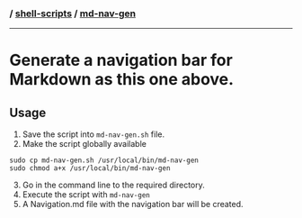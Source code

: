 ### / [shell-scripts](../) / [md-nav-gen](.)

-----------------------------------------------------------------------------------

# Generate a navigation bar for Markdown as this one above.

## Usage
1. Save the script into `md-nav-gen.sh` file.
2. Make the script globally available
```
sudo cp md-nav-gen.sh /usr/local/bin/md-nav-gen
sudo chmod a+x /usr/local/bin/md-nav-gen
```
3. Go in the command line to the required directory.
4. Execute the script with `md-nav-gen`
5. A Navigation.md file with the navigation bar will be created.